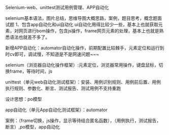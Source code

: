 Selenium-web、unittest测试用例管理、APP自动化

selenium基本语法，图片总结，思维导图大概思路，案例，题目思考，概念题面试题 1、包含app自动化和ui自动化 ui自动化用得比较少一些，基本上也就获取元素，对网页进行bom操作，包含js操作，frame网页元素的处理，基本上也就是熟悉语法也就差不多了。

新增APP自动化：automator自动化操作，前期配置比较棘手，元素定位和运行到时cv即可，调试慢，不知道是不是网速问题~~~


selenium（浏览器自动化操作框架）:元素定位，浏览器常用操作，键盘鼠标，切换frame，等待时间，js

unittest（单元web自动化测试框架）：安装、用例识别规则、用例前后置、用例执行规则、参数化、断言、测试报告、测试用例不支持重跑

设计思想：po模型

app自动化（单元App自动化测试框架）：automator



案例：（frame切换，js操作，显示等待结合匿名函数），（用例执行，测试报告，断言）,po模型，app自动化
